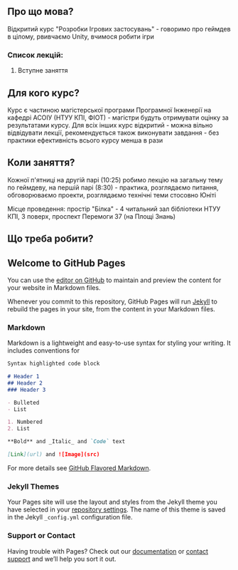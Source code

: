 ## Про що мова?

Відкритий курс "Розробки Ігрових застосувань" - говоримо про геймдев в цілому, рвивчаємо Unity, вчимося робити ігри

### Список лекцій:

1. Вступне заняття

## Для кого курс?

Курс є частиною магістерської програми Програмної Інженерії на кафедрі АСОІУ (НТУУ КПІ, ФІОТ) - магістри будуть отримувати оцінку за результатами курсу. Для всіх інших курс відкритий - можна вільно відвідувати лекції, рекомендується також виконувати завдання - без практики ефективність всього курсу менша в рази

## Коли заняття?

Кожної п'ятниці на другій парі (10:25) робимо лекцію на загальну тему по геймдеву, на першій парі (8:30) - практика, розглядаємо питання, обговорюваємо проекти, розглядаємо технічні теми стосовно Юніті

Місце проведення: простір "Білка" - 4 читальний зал бібліотеки НТУУ КПІ, 3 поверх, проспект Перемоги 37 (на Площі Знань)

## Що треба робити?


## Welcome to GitHub Pages

You can use the [editor on GitHub](https://github.com/ProgramEngineeringKPI/intro-to-gamedev/edit/master/README.md) to maintain and preview the content for your website in Markdown files.

Whenever you commit to this repository, GitHub Pages will run [Jekyll](https://jekyllrb.com/) to rebuild the pages in your site, from the content in your Markdown files.

### Markdown

Markdown is a lightweight and easy-to-use syntax for styling your writing. It includes conventions for

```markdown
Syntax highlighted code block

# Header 1
## Header 2
### Header 3

- Bulleted
- List

1. Numbered
2. List

**Bold** and _Italic_ and `Code` text

[Link](url) and ![Image](src)
```

For more details see [GitHub Flavored Markdown](https://guides.github.com/features/mastering-markdown/).

### Jekyll Themes

Your Pages site will use the layout and styles from the Jekyll theme you have selected in your [repository settings](https://github.com/ProgramEngineeringKPI/intro-to-gamedev/settings). The name of this theme is saved in the Jekyll `_config.yml` configuration file.

### Support or Contact

Having trouble with Pages? Check out our [documentation](https://help.github.com/categories/github-pages-basics/) or [contact support](https://github.com/contact) and we’ll help you sort it out.
